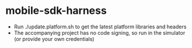 mobile-sdk-harness
==================

* Run ./update.platform.sh to get the latest platform libraries and headers
* The accompanying project has no code signing, so run in the simulator (or provide your own credentials)